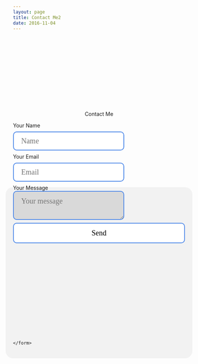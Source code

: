 ```yaml
---
layout: page
title: Contact Me2
date: 2016-11-04
---
```

<style>
input[type=text] {
    width: 300px;
    padding: 12px 20px;
    margin: 8px 0;
    display: inline-block;
    border: 2px solid #4a86e8;
    border-radius: 10px;
    box-sizing: border-box;
    font-size: 20px;
    font-family: Nobile;
    position: relative;
    top: -6vh;
}
input[type=email] {
    width: 300px;
    padding: 12px 20px;
    margin: 8px 0;
    display: inline-block;
    border: 2px solid #4a86e8;
    border-radius: 10px;
    box-sizing: border-box;
    font-size: 20px;
    font-family: Nobile;
    position: relative;
    top: -6vh;
}
input[type=submit] {
    width: 100%;
    background-color: white;
    color: black;
    padding: 14px 20px;
    margin: 8px 0;
    display: inline-block;
    border: 2px solid #4a86e8;
    border-radius: 10px;
    cursor: pointer;
    font-size: 20px;
    font-family: Nobile;
    position: relative;
    top: -6vh;
}
input[type=submit]:hover {
    background-color: #4a86e8;
    color: white;
}
textarea {
    width: 300px;
    box-sizing: border-box;
    border: 2px solid #4a86e8;
    border-radius: 10px;
    font-size: 20px;
    background-color: #d9d9d9;
    background-position: 10px 10px;
    background-repeat: no-repeat;
    padding: 14px 20px;
    -webkit-transition: width 0.4s ease-in-out;
    transition: width 0.4s ease-in-out;
    font-family: Nobile;
    position: relative;
    top: -6vh;
}

textarea:active {
    width: 100%;
    height: 150px;
    padding: 14px 20px;
    box-sizing: border-box;
    border: 2px solid #4a86e8;
    border-radius: 10px;
    background-color: white;
    resize: none;
}
label {
    position: relative;
    top: -6vh;
}
div {
    border-radius: 20px;
    background-color: #f2f2f2;
    padding: 20px;
    margin-top: 10vh;
}
</style>
<div>
    <form id="contactform" action="https://formspree.io/rbm@awstrol.com" method="POST">
        <p style="text-align: center; position: relative; top: -6vh;"> Contact Me </p>
        <label for="name">Your Name</label>
        <br>
        <input type="text" name="name" placeholder="Name">
        <br>
        <label for="_replyto">Your Email</label>
        <br>
        <input type="email" name="_replyto" placeholder="Email">
        <input type="hidden" name="_subject" value="Website contact" />
        <br>
        <label for="message">Your Message</label>
        <br>
        <textarea name="message" placeholder="Your message"></textarea>
        <input type="text" name="_gotcha" style="display:none" />
        <input type="submit" value="Send">
        <input type="hidden" name="_next" value="//trebor2.github.io/index.html" />

    </form>
</div>



